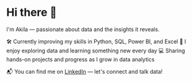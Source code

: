 # Hi there 👋

I'm Akila — passionate about data and the insights it reveals.

🛠️ Currently improving my skills in Python, SQL, Power BI, and Excel
📖 I enjoy exploring data and learning something new every day
💻 Sharing hands-on projects and progress as I grow in data analytics

📬 You can find me on [LinkedIn](https://linkedin.com/in/akila-herath-955473230) — let's connect and talk data!
